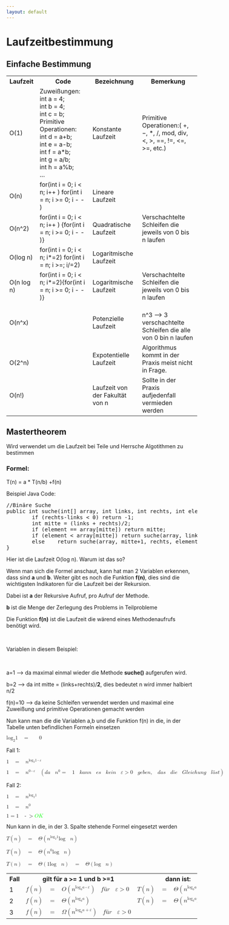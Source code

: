 ```yaml
---
layout: default
---
```

<H1>Laufzeitbestimmung</H1>
<H2>Einfache Bestimmung</H2>
<table class="tg">
  <tr>
    <th class="tg-zlqz">Laufzeit</th>
    <th class="tg-zlqz">Code</th>
    <th class="tg-zlqz">Bezeichnung</th>
    <th class="tg-n60d">Bemerkung</th>
  </tr>
  <tr>
    <td class="tg-0pky">O(1)<br></td>
    <td class="tg-0pky">Zuweißungen:<br>int a = 4;<br>int b = 4;<br>int c = b;<br>Primitive Operationen:<br>int d = a+b;<br>int e = a-b;<br>int f = a*b;<br>int g = a/b;<br>int h = a%b;<br>…</td>
    <td class="tg-0pky">Konstante Laufzeit</td>
    <td class="tg-de2y">Primitive Operationen:( +, −, *, /, mod, div, &lt;, &gt;, ==, !=, &lt;=, &gt;=, etc.)</td>
  </tr>
  <tr>
    <td class="tg-0pky">O(n)<br></td>
    <td class="tg-0pky">for(int i = 0; i &lt; n; i++ ) for(int i = n; i &gt;= 0; i - - )</td>
    <td class="tg-0pky">Lineare Laufzeit</td>
    <td class="tg-de2y"></td>
  </tr>
  <tr>
    <td class="tg-0pky">O(n^2)<br></td>
    <td class="tg-0pky">for(int i = 0; i &lt; n; i++ ) {for(int i = n; i &gt;= 0; i - - )}</td>
    <td class="tg-0pky">Quadratische Laufzeit</td>
    <td class="tg-de2y">Verschachtelte Schleifen die jeweils von 0 bis n laufen</td>
  </tr>
  <tr>
    <td class="tg-0lax">O(log n)</td>
    <td class="tg-0lax">for(int i = 0; i &lt; n; i*=2) for(int i = n; i &gt;=; i/=2) </td>
    <td class="tg-0lax">Logaritmische Laufzeit</td>
    <td class="tg-de2y"></td>
  </tr>
  <tr>
    <td class="tg-0lax">O(n log n)</td>
    <td class="tg-0lax">for(int i = 0; i &lt; n; i*=2){for(int i = n; i &gt;= 0; i - - )}</td>
    <td class="tg-0lax">Logaritmische Laufzeit</td>
    <td class="tg-de2y">Verschachtelte Schleifen die jeweils von 0 bis n laufen</td>
  </tr>
  <tr>
    <td class="tg-0lax">O(n^x)</td>
    <td class="tg-0lax"></td>
    <td class="tg-0lax">Potenzielle Laufzeit<br></td>
    <td class="tg-de2y"><br>n^3 --&gt; 3 verschachtelte Schleifen die alle von 0 bin n laufen</td>
  </tr>
  <tr>
    <td class="tg-0lax"><br>O(2^n)</td>
    <td class="tg-0lax"></td>
    <td class="tg-0lax">Expotentielle Laufzeit</td>
    <td class="tg-de2y">Algorithmus kommt in der Praxis meist nicht in Frage.</td>
  </tr>
  <tr>
    <td class="tg-0lax">O(n!)</td>
    <td class="tg-0lax"></td>
    <td class="tg-0lax">Laufzeit von der Fakultät von n</td>
    <td class="tg-de2y">Sollte in der Praxis aufjedenfall vermieden werden</td>
  </tr>
</table>
<H2>Mastertheorem</H2>
Wird verwendet um die Laufzeit bei Teile und Herrsche Algotithmen zu bestimmen
<H3>Formel:</H3>
<p>T(n) = a * T(n/b) +f(n)</p>
<lable for="bsp_javacode1">Beispiel Java Code:</lable>
<pre id="bsp_javacode1">
//Binäre Suche
public int suche(int[] array, int links, int rechts, int element) { 
		if (rechts-links < 0) return -1;
		int mitte = (links + rechts)/2;
		if (element == array[mitte]) return mitte;
		if (element < array[mitte]) return suche(array, links, mitte-1, element); 
		else	return suche(array, mitte+1, rechts, element);
}
</pre>
<p>Hier ist die Laufzeit O(log n). Warum ist das so?</p>
<p>Wenn man sich die Formel anschaut, kann hat man 2 Variablen erkennen, dass sind <strong>a</strong> und <strong>b</strong>. Weiter gibt es noch die Funktion <strong>f(n)</strong>, dies sind die wichtigsten Indikatoren für die Laufzeit bei der Rekursion.</p>
<p>Dabei ist <strong>a</strong> der Rekursive Aufruf, pro Aufruf der Methode.</p>
<p><strong>b</strong> ist die Menge der Zerlegung des Problems in Teilprobleme</p>
<p>Die Funktion <strong>f(n)</strong> ist die Laufzeit die wärend eines Methodenaufrufs benötigt wird.</p>
<br>
<p>Variablen in diesem Beispiel:</p>
<br>
<p> a=1 --> da maximal einmal wieder die Methode <strong>suche()</strong> aufgerufen wird.</p>
<p> b=2 --> da int mitte = (links+rechts)/<strong>2</strong>, dies bedeutet n wird immer halbiert n/2</p>
<p> f(n)=10 --> da keine Schleifen verwendet werden und maximal eine Zuweißung und primitive Operationen gemacht werden</p>
<p>Nun kann man die die Variablen a,b und die Funktion f(n) in die, in der Tabelle unten 
 befindlichen Formeln einsetzen</p>
 
 <p><math xmlns="http://www.w3.org/1998/Math/MathML"><msub><mi>log</mi><mn>2</mn></msub><mn>1</mn><mo>&#xA0;</mo><mo>=</mo><mo>&#xA0;</mo><mo>&#xA0;</mo><mn>0</mn></math></p>
 
 <p>Fall 1:</p>
 <p><math xmlns="http://www.w3.org/1998/Math/MathML"><mn>1</mn><mo>&#xA0;</mo><mo>=</mo><mo>&#xA0;</mo><msup><mi>n</mi><mrow><msub><mi>log</mi><mn>2</mn></msub><mn>1</mn><mo>-</mo><mi>&#x3B5;</mi></mrow></msup></math></p>
 <math xmlns="http://www.w3.org/1998/Math/MathML"><mn>1</mn><mo>&#xA0;</mo><mo>=</mo><mo>&#xA0;</mo><msup><mi>n</mi><mrow><mn>0</mn><mo>-</mo><mi>&#x3B5;</mi></mrow></msup><mo>&#xA0;</mo><mo>(</mo><mi>d</mi><mi>a</mi><mo>&#xA0;</mo><msup><mi>n</mi><mn>0</mn></msup><mo>=</mo><mo>&#xA0;</mo><mn>1</mn><mo>&#xA0;</mo><mi>k</mi><mi>a</mi><mi>n</mi><mi>n</mi><mo>&#xA0;</mo><mi>e</mi><mi>s</mi><mo>&#xA0;</mo><mi>k</mi><mi>e</mi><mi>i</mi><mi>n</mi><mo>&#xA0;</mo><mi>&#x3B5;</mi><mo>&gt;</mo><mn>0</mn><mo>&#xA0;</mo><mi>g</mi><mi>e</mi><mi>b</mi><mi>e</mi><mi>n</mi><mo>,</mo><mo>&#xA0;</mo><mi>d</mi><mi>a</mi><mi>s</mi><mo>&#xA0;</mo><mi>d</mi><mi>i</mi><mi>e</mi><mo>&#xA0;</mo><mi>G</mi><mi>l</mi><mi>e</mi><mi>i</mi><mi>c</mi><mi>h</mi><mi>u</mi><mi>n</mi><mi>g</mi><mo>&#xA0;</mo><mi>l</mi><mi>&#xF6;</mi><mi>s</mi><mi>t</mi><mo>)</mo></math></p>
<p>Fall 2:</p>
<p><math xmlns="http://www.w3.org/1998/Math/MathML"><mn>1</mn><mo>&#xA0;</mo><mo>=</mo><mo>&#xA0;</mo><msup><mi>n</mi><mrow><msub><mi>log</mi><mn>2</mn></msub><mn>1</mn></mrow></msup></math></p> 
<p><math xmlns="http://www.w3.org/1998/Math/MathML"><mn>1</mn><mo>&#xA0;</mo><mo>=</mo><mo>&#xA0;</mo><msup><mi>n</mi><mn>0</mn></msup></math></p>
<p><math xmlns="http://www.w3.org/1998/Math/MathML"><mn>1</mn><mo>=</mo><mn>1</mn><mo>&#xA0;</mo><mo>-</mo><mo>&gt;</mo><mi mathcolor="#00FF00">O</mi><mi mathcolor="#00FF00">K</mi></math></p>

<p>Nun kann in die, in der 3. Spalte stehende Formel eingesetzt werden</p>
<p><math xmlns="http://www.w3.org/1998/Math/MathML"><mi>T</mi><mo>(</mo><mi>n</mi><mo>)</mo><mo>&#xA0;</mo><mo>=</mo><mo>&#xA0;</mo><mi>&#x398;</mi><mo>(</mo><msup><mi>n</mi><mrow><msub><mi>log</mi><mn>2</mn></msub><mn>1</mn></mrow></msup><mi>log</mi><mo>&#xA0;</mo><mi>n</mi><mo>)</mo></math></p>
<p><math xmlns="http://www.w3.org/1998/Math/MathML"><mi>T</mi><mo>(</mo><mi>n</mi><mo>)</mo><mo>&#xA0;</mo><mo>=</mo><mo>&#xA0;</mo><mi>&#x398;</mi><mo>(</mo><msup><mi>n</mi><mn>0</mn></msup><mi>log</mi><mo>&#xA0;</mo><mi>n</mi><mo>)</mo></math></p>
<p><math xmlns="http://www.w3.org/1998/Math/MathML"><mi>T</mi><mo>(</mo><mi>n</mi><mo>)</mo><mo>&#xA0;</mo><mo>=</mo><mo>&#xA0;</mo><mi>&#x398;</mi><mo>(</mo><mn>1</mn><mi>log</mi><mo>&#xA0;</mo><mi>n</mi><mo>)</mo><mo>&#xA0;</mo><mo>=</mo><mo>&#xA0;</mo><mi>&#x398;</mi><mo>(</mo><mi>log</mi><mo>&#xA0;</mo><mi>n</mi><mo>)</mo><mo>&#xA0;</mo></math></p>

<table class="tg">
  <tr>
    <th class="tg-ipa1">Fall</th>
    <th class="tg-ipa1">gilt für a &gt;= 1 und b &gt;=1</th>
    <th class="tg-ipa1">dann ist: </th>
  </tr>
  <tr>
    <td class="tg-s268">1</td>
    <td class="tg-s268">
    <math xmlns="http://www.w3.org/1998/Math/MathML"><mi>f</mi><mo>(</mo><mi>n</mi><mo>)</mo><mo>&#xA0;</mo><mo>=</mo><mo>&#xA0;</mo><mi>O</mi><mo>(</mo><msup><mi>n</mi><mrow><msub><mi>log</mi><mi>b</mi></msub><mi>a</mi><mo>-</mo><mi>&#x3B5;</mi></mrow></msup><mo>)</mo><mo>&#xA0;</mo><mi>f</mi><mi>&#xFC;</mi><mi>r</mi><mo>&#xA0;</mo><mi>&#x3B5;</mi><mo>&gt;</mo><mn>0</mn></math></td>
    <td class="tg-s268"><math xmlns="http://www.w3.org/1998/Math/MathML"><mi>T</mi><mo>(</mo><mi>n</mi><mo>)</mo><mo>&#xA0;</mo><mo>=</mo><mo>&#xA0;</mo><mi>&#x398;</mi><mo>(</mo><msup><mi>n</mi><mrow><msub><mi>log</mi><mi>b</mi></msub><mi>a</mi></mrow></msup><mo>)</mo></math></td>
  </tr>
  <tr>
    <td class="tg-s268">2</td>
    <td class="tg-s268"><math xmlns="http://www.w3.org/1998/Math/MathML"><mi>f</mi><mo>(</mo><mi>n</mi><mo>)</mo><mo>&#xA0;</mo><mo>=</mo><mo>&#xA0;</mo><mi>&#x398;</mi><mo>(</mo><msup><mi>n</mi><mrow><msub><mi>log</mi><mi>b</mi></msub><mi>a</mi></mrow></msup><mo>)</mo></math>
</td>
    <td class="tg-s268">
    <math xmlns="http://www.w3.org/1998/Math/MathML"><mi>T</mi><mo>(</mo><mi>n</mi><mo>)</mo><mo>&#xA0;</mo><mo>=</mo><mo>&#xA0;</mo><mi>&#x398;</mi><mo>(</mo><msup><mi>n</mi><mrow><msub><mi>log</mi><mi>b</mi></msub><mi>a</mi></mrow></msup><mi>log</mi><mo>&#xA0;</mo><mi>n</mi><mo>)</mo></math>
    </td>
  </tr>
  <tr>
    <td class="tg-0lax">3</td>
    <td class="tg-0lax">
    <math xmlns="http://www.w3.org/1998/Math/MathML"><mi>f</mi><mo>(</mo><mi>n</mi><mo>)</mo><mo>&#xA0;</mo><mo>=</mo><mo>&#xA0;</mo><mi>&#x3A9;</mi><mo>(</mo><msup><mi>n</mi><mrow><msub><mi>log</mi><mi>b</mi></msub><mi>a</mi><mo>+</mo><mi>&#x3B5;</mi></mrow></msup><mo>)</mo><mo>&#xA0;</mo><mi>f</mi><mi>&#xFC;</mi><mi>r</mi><mo>&#xA0;</mo><mi>&#x3B5;</mi><mo>&gt;</mo><mn>0</mn></math></td>
    <td class="tg-0lax"></td>
  </tr>
</table>
